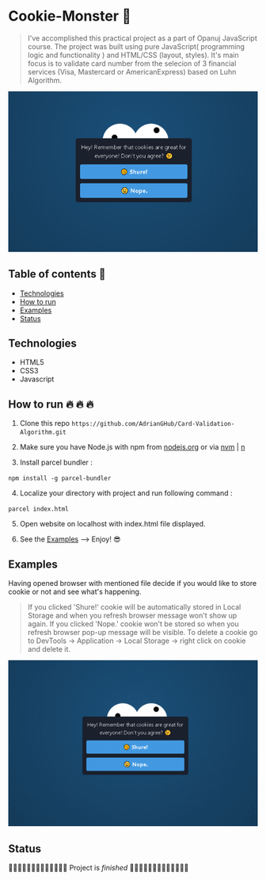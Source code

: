 # Cookie-Monster :rocket:

> I've accomplished this practical project as a part of Opanuj JavaScript course. The project was built using pure JavaScript( programming logic and functionality ) and HTML/CSS (layout, styles). It's main focus is to validate card number from the selecion of 3 financial services (Visa, Mastercard or AmericanExpress) based on Luhn Algorithm.


![GitHub Logo](/github/cookie-capture.png)


## Table of contents :notebook_with_decorative_cover:

- [Technologies](#technologies)
- [How to run](#how-to-run-fire-fire-fire)
- [Examples](#examples)
- [Status](#status)

## Technologies 

- HTML5
- CSS3
- Javascript

## How to run :fire: :fire: :fire: 

1. Clone this repo `https://github.com/AdrianGHub/Card-Validation-Algorithm.git`

2. Make sure you have Node.js with npm from [nodejs.org](https://nodejs.org/en/) or via [nvm](https://github.com/nvm-sh/nvm) | [n](https://github.com/tj/n)

3. Install parcel bundler :

`npm install -g parcel-bundler`

4. Localize your directory with project and run following command :

`parcel index.html`

5. Open website on localhost with index.html file displayed.

6. See the [Examples](#examples) --> Enjoy! :sunglasses:


## Examples

Having opened browser with mentioned file decide if you would like to store cookie or not and see what's happening.

> If you clicked 'Shure!' cookie will be automatically stored in Local Storage and when you refresh browser message won't show up again.
> If you clicked 'Nope.' cookie won't be stored so when you refresh browser pop-up message will be visible. 
> To delete a cookie go to DevTools -> Application -> Local Storage -> right click on cookie and delete it. 

![GitHub Logo](/github/cookie-absorb.gif)


## Status

:tada::tada::tada::tada::tada::tada::tada::tada::tada::tada::tada::tada::tada: Project is _finished_ :tada::tada::tada::tada::tada::tada::tada::tada::tada::tada::tada::tada::tada:
